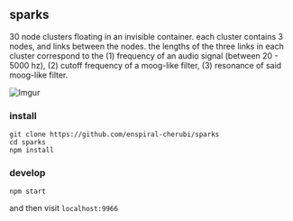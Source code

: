 
## sparks

30 node clusters floating in an invisible container. each cluster contains 3 nodes, and links between the nodes. the lengths of the three links in each cluster correspond to the (1) frequency of an audio signal (between 20 - 5000 hz), (2) cutoff frequency of a moog-like filter, (3) resonance of said moog-like filter.

![Imgur](http://i.imgur.com/0ILC3TK.png)

### install

```
git clone https://github.com/enspiral-cherubi/sparks
cd sparks
npm install
```

### develop

```
npm start
```

and then visit `localhost:9966`

